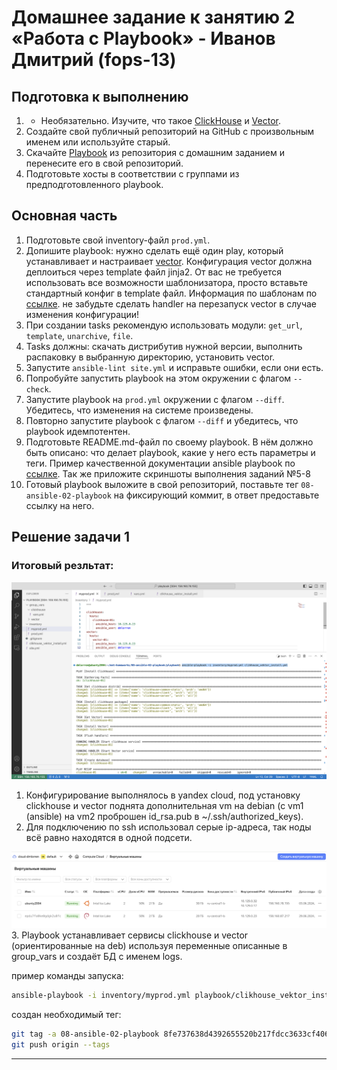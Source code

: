 # Домашнее задание к занятию 2 «Работа с Playbook» - Иванов Дмитрий (fops-13)

## Подготовка к выполнению

1. * Необязательно. Изучите, что такое [ClickHouse](https://www.youtube.com/watch?v=fjTNS2zkeBs) и [Vector](https://www.youtube.com/watch?v=CgEhyffisLY).
2. Создайте свой публичный репозиторий на GitHub с произвольным именем или используйте старый.
3. Скачайте [Playbook](./playbook/) из репозитория с домашним заданием и перенесите его в свой репозиторий.
4. Подготовьте хосты в соответствии с группами из предподготовленного playbook.

## Основная часть

1. Подготовьте свой inventory-файл `prod.yml`.
2. Допишите playbook: нужно сделать ещё один play, который устанавливает и настраивает [vector](https://vector.dev). Конфигурация vector должна деплоиться через template файл jinja2. От вас не требуется использовать все возможности шаблонизатора, просто вставьте стандартный конфиг в template файл. Информация по шаблонам по [ссылке](https://www.dmosk.ru/instruktions.php?object=ansible-nginx-install). не забудьте сделать handler на перезапуск vector в случае изменения конфигурации!
3. При создании tasks рекомендую использовать модули: `get_url`, `template`, `unarchive`, `file`.
4. Tasks должны: скачать дистрибутив нужной версии, выполнить распаковку в выбранную директорию, установить vector.
5. Запустите `ansible-lint site.yml` и исправьте ошибки, если они есть.
6. Попробуйте запустить playbook на этом окружении с флагом `--check`.
7. Запустите playbook на `prod.yml` окружении с флагом `--diff`. Убедитесь, что изменения на системе произведены.
8. Повторно запустите playbook с флагом `--diff` и убедитесь, что playbook идемпотентен.
9. Подготовьте README.md-файл по своему playbook. В нём должно быть описано: что делает playbook, какие у него есть параметры и теги. Пример качественной документации ansible playbook по [ссылке](https://github.com/opensearch-project/ansible-playbook). Так же приложите скриншоты выполнения заданий №5-8
10. Готовый playbook выложите в свой репозиторий, поставьте тег `08-ansible-02-playbook` на фиксирующий коммит, в ответ предоставьте ссылку на него.


## Решение задачи 1

### Итоговый резльтат:
<img src="img/playbook_01.png">

1. Конфигурирование выполнялось в yandex cloud, под установку clickhouse и vector поднята дополнительная vm на debian (c vm1 (ansible) на vm2 проброшен id_rsa.pub в ~/.ssh/authorized_keys).
2. Для подключению по ssh использовал серые ip-адреса, так ноды всё равно находятся в одной подсети.
<img src="img/playbook_02.png">
3. Playbook устанавливает сервисы clickhouse и vector (ориентированные на deb) используя переменные описанные в group_vars и создаёт БД с именем logs.

пример команды запуска:
```bash
ansible-playbook -i inventory/myprod.yml playbook/clikhouse_vektor_install.yml 
```

создан необходимый тег:
```bash
git tag -a 08-ansible-02-playbook 8fe737638d4392655520b217fdcc3633cf4062bd -m "add tag"
git push origin --tags 
```

---



